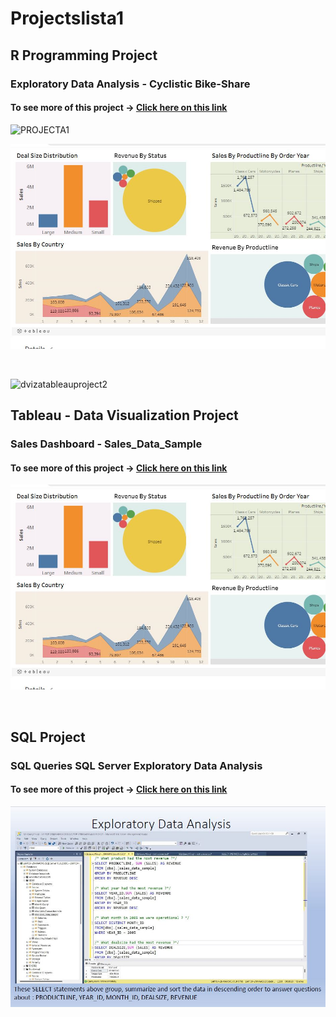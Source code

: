# Projectslista1

## R Programming  Project

### Exploratory Data Analysis - Cyclistic Bike-Share 

#### To see more of this project -> [Click here on this link](https://www.kaggle.com/code/brigitei/case-study-data-analytics-v1)

![PROJECTA1](./https://github.com/delbri8w/Resgimsprj1/blob/main/Rdatapart23.JPG)

![Projectb1](https://github.com/delbri8w/Resgimsprj1/blob/a3d93841fcc4415413de1edc32ce7ff71c4574e2/Dvizatableauproject1.JPG)



&nbsp;

![dvizatableauproject2](https://github.com/delbri8w/projectlista2/assets/143523078/16beb339-0446-4883-9daa-997457197a5d)


## Tableau - Data Visualization  Project

###  Sales Dashboard - Sales_Data_Sample
#### To see more of this project -> [Click here on this link](https://public.tableau.com/app/profile/brigite.inevil)

![PROJECTB1](https://github.com/delbri8w/Resgimsprj1/blob/main/Dvizatableauproject1.JPG)

&nbsp;



## SQL Project

###  SQL Queries  SQL Server  Exploratory Data Analysis 

#### To see more of this project -> [Click here on this link](https://1drv.ms/b/s!Ag4Ghq9XPtYbhFRY9QDyGOjpJV_s?e=zkLf7Q)

![PROJECTC1](https://github.com/delbri8w/Resgimsprj1/blob/main/Sedaqlsalesdataproject1.JPG)
